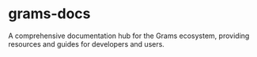 # grams-docs
A comprehensive documentation hub for the Grams ecosystem, providing resources and guides for developers and users.
